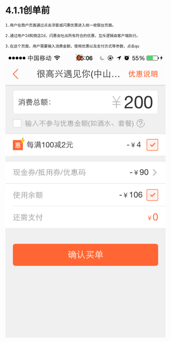 # 4.1.1创单前

    1.用户在商户页面通过点击浮窗或闪惠优惠进入统一收银台页面。

    2.通过用户Id和商店Id，闪惠会吐出所有符合的优惠，互斥逻辑由客户端执行。
    
    3.在这个页面，用户需要输入消费金额，使用优惠以及支付方式等参数，点击qu

![](981B02FB-9745-4CCD-B78E-5200FC715A0F.PNG)






